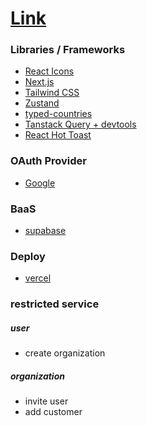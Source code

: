 # [Link](https://crm-project-eight-pi.vercel.app/)

### Libraries / Frameworks

- [React Icons](https://react-icons.github.io/react-icons/)
- [Next.js](https://nextjs.org/docs/app/getting-started/installation)
- [Tailwind CSS](https://tailwindcss.com/docs/installation/framework-guides/nextjs)
- [Zustand](https://zustand-demo.pmnd.rs/)
- [typed-countries](https://www.npmjs.com/package/typed-countries)
- [Tanstack Query + devtools](https://tanstack.com/query/v5/docs/framework/react/installation)
- [React Hot Toast](https://react-hot-toast.com/)
### OAuth Provider

- [Google](https://console.cloud.google.com/)

### BaaS

- [supabase](https://supabase.com/)

### Deploy

- [vercel](https://vercel.com/)


### restricted service

##### user
- create organization

##### organization
- invite user
- add customer
